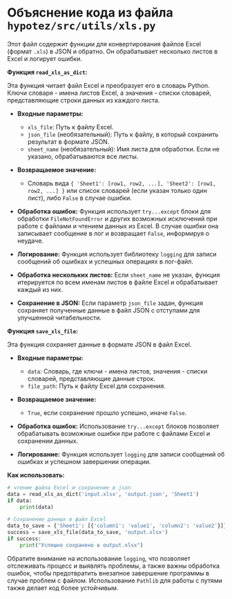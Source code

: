 # Объяснение кода из файла `hypotez/src/utils/xls.py`

Этот файл содержит функции для конвертирования файлов Excel (формат `.xls`) в JSON и обратно.  Он обрабатывает несколько листов в Excel и логирует ошибки.

**Функция `read_xls_as_dict`:**

Эта функция читает файл Excel и преобразует его в словарь Python.  Ключи словаря - имена листов Excel, а значения - списки словарей, представляющие строки данных из каждого листа.

* **Входные параметры:**
    * `xls_file`: Путь к файлу Excel.
    * `json_file` (необязательный): Путь к файлу, в который сохранить результат в формате JSON.
    * `sheet_name` (необязательный): Имя листа для обработки. Если не указано, обрабатываются все листы.

* **Возвращаемое значение:**
    * Словарь вида `{ 'Sheet1': [row1, row2, ...], 'Sheet2': [row1, row2, ...] }` или список словарей (если указан только один лист), либо `False` в случае ошибки.


* **Обработка ошибок:** Функция использует `try...except` блоки для обработки `FileNotFoundError` и других возможных исключений при работе с файлами и чтением данных из Excel.  В случае ошибки она записывает сообщение в лог и возвращает `False`, информируя о неудаче.

* **Логирование:** Функция использует библиотеку `logging` для записи сообщений об ошибках и успешных операциях в лог-файл.

* **Обработка нескольких листов:** Если `sheet_name` не указан, функция итерируется по всем именам листов в файле Excel и обрабатывает каждый из них.


* **Сохранение в JSON:** Если параметр `json_file` задан, функция сохраняет полученные данные в файл JSON с отступами для улучшенной читабельности.


**Функция `save_xls_file`:**

Эта функция сохраняет данные в формате JSON в файл Excel.

* **Входные параметры:**
    * `data`: Словарь, где ключи - имена листов, значения - списки словарей, представляющие данные строк.
    * `file_path`: Путь к файлу Excel для сохранения.

* **Возвращаемое значение:**
    * `True`, если сохранение прошло успешно, иначе `False`.

* **Обработка ошибок:** Использование `try...except` блоков позволяет обрабатывать возможные ошибки при работе с файлами Excel и сохранении данных.

* **Логирование:** Функция использует `logging` для записи сообщений об ошибках и успешном завершении операции.


**Как использовать:**

```python
# чтение файла Excel и сохранение в json
data = read_xls_as_dict('input.xlsx', 'output.json', 'Sheet1')
if data:
    print(data)

# Сохранение данных в файл Excel
data_to_save = {'Sheet1': [{'column1': 'value1', 'column2': 'value2'}]}
success = save_xls_file(data_to_save, 'output.xlsx')
if success:
    print("Успешно сохранено в output.xlsx")
```

Обратите внимание на использование `logging`, что позволяет отслеживать процесс и выявлять проблемы, а также важны обработка ошибок, чтобы предотвратить внезапное завершение программы в случае проблем с файлом.  Использование `Pathlib` для работы с путями также делает код более устойчивым.